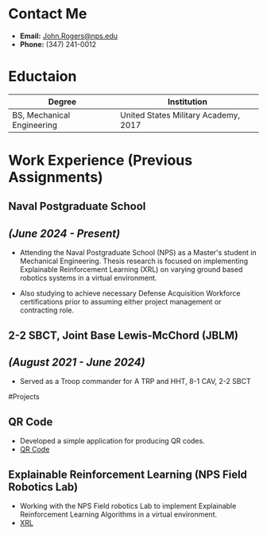 # Contact Me
* __Email:__ John.Rogers@nps.edu
* __Phone:__ (347) 241-0012

# Eductaion
|          Degree            |              Institution             |
|----------------------------|--------------------------------------|
| BS, Mechanical Engineering | United States Military Academy, 2017 |

# Work Experience (Previous Assignments)

## Naval Postgraduate School
## _(June 2024 - Present)_

* Attending the Naval Postgraduate School (NPS) as a Master's student in Mechanical Engineering.  Thesis research is focused on implementing Explainable Reinforcement Learning (XRL) on varying ground based robotics systems in a virtual environment.

* Also studying to achieve necessary Defense Acquisition Workforce certifications prior to assuming either project management or contracting role.

## 2-2 SBCT, Joint Base Lewis-McChord (JBLM)
## _(August 2021 - June 2024)_

* Served as a Troop commander for A TRP and HHT, 8-1 CAV, 2-2 SBCT

#Projects
## QR Code
* Developed a simple application for producing QR codes.
* [QR Code](https://github.com/jrshs79/OA3801_EC2_QR.git)

## Explainable Reinforcement Learning (NPS Field Robotics Lab)
* Working with the NPS Field robotics Lab to implement Explainable Reinforcement Learning Algorithms in a virtual environment.
* [XRL](https://github.com/Field-Robotics-Lab/XRL_IsaacLab.git)
